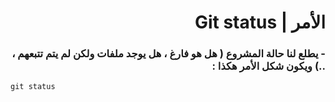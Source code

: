 ﻿# <div dir = rtl >الأمر | Git status</dir >

### <div dir = rtl >- يطلع لنا حالة المشروع ( هل هو فارغ ، هل يوجد ملفات ولكن لم يتم تتبعهم ، ..) ويكون شكل الأمر هكذا :</dir >
```shell
git status
```





